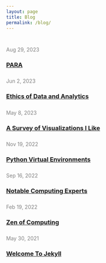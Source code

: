 ```yaml
---
layout: page
title: Blog
permalink: /blog/
---
```






<div style = "margin: 3em auto auto 0;">
    <div style = "margin-bottom: 1.8em">
        <span style="font-size: 14px; color: #828282;">Aug 29, 2023</span>
        <h3><a href="/posts/2023-08-29-para">PARA</a></h3>
    </div>
    <div style = "margin-bottom: 1.8em">
        <span style="font-size: 14px; color: #828282;">Jun 2, 2023</span>
        <h3><a href="/posts/2023-06-2-ethics-of-data-and-analytics">Ethics of Data and Analytics</a></h3>
    </div>
    <div style = "margin-bottom: 1.8em">
        <span style="font-size: 14px; color: #828282;">May 8, 2023</span>
        <h3><a href="/posts/2023-05-8-vizs-I-like">A Survey of Visualizations I Like</a></h3>
    </div>
    <div style = "margin-bottom: 1.8em">
        <span style="font-size: 14px; color: #828282;">Nov 19, 2022</span>
        <h3><a href="/posts/2022-11-19-python-virtual-environments">Python Virtual Environments</a></h3>
    </div>
    <div style = "margin-bottom: 1.8em">
        <span style="font-size: 14px; color: #828282;">Sep 16, 2022</span>
        <h3><a href="/posts/2022-09-16-notable-computing-experts">Notable Computing Experts</a></h3>
    </div>
    <div style = "margin-bottom: 1.8em">
        <span style="font-size: 14px; color: #828282;">Feb 19, 2022</span>
        <h3><a href="/posts/2022-02-19-zen-of-computing">Zen of Computing</a></h3>
    </div>
    <div style = "margin-bottom: 1.8em">
        <span style="font-size: 14px; color: #828282;">May 30, 2021</span>
        <h3><a href="/posts/2021-05-30-welcome-to-jekyll">Welcome To Jekyll</a></h3>
    </div>
</div>


